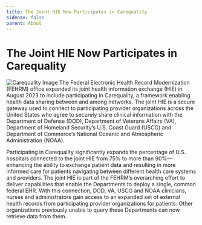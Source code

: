 ```yaml
---
title: The Joint HIE Now Participates in Carequality
sidenav: false
parent: About
---
```

# **The Joint HIE Now Participates in Carequality**

![Carequality Image](../images/carequality-graphic_082223-03.png)
The Federal Electronic Health Record Modernization (FEHRM) office expanded
its joint health information exchange (HIE) in August 2023 to include participating in Carequality, a framework enabling health data sharing between and among
networks. The joint HIE is a secure gateway used to connect to participating
provider organizations across the United States who agree to securely share
clinical information with the Department of Defense (DOD), Department of Veterans Affairs (VA), Department of Homeland Security’s U.S. Coast Guard (USCG) and Department of Commerce’s National Oceanic and Atmospheric Administration (NOAA).

Participating in Carequality significantly expands the percentage of U.S. hospitals connected to the joint HIE from 75% to more than 90%—enhancing
the ability to exchange patient data and resulting in more informed care for
patients navigating between different health care systems and providers. The
joint HIE is part of the FEHRM’s overarching effort to deliver capabilities
that enable the Departments to deploy a single, common federal EHR. With this
connection, DOD, VA, USCG and NOAA clinicians, nurses and administrators gain
access to an expanded set of external health records from participating
provider organizations for patients. Other organizations previously unable to
query these Departments can now retrieve data from them.
